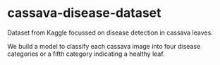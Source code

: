 # cassava-disease-dataset

Dataset from Kaggle focussed on disease detection in cassava leaves.

We build a model to classify each cassava image into four disease categories or a fifth category indicating a healthy leaf.